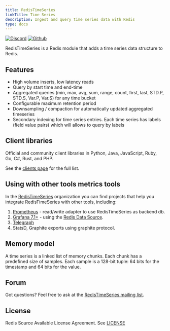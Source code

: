 ```yaml
---
title: RedisTimeSeries
linkTitle: Time Series
description: Ingest and query time series data with Redis
type: docs
---
```


[![Discord](https://img.shields.io/discord/697882427875393627?style=flat-square)](https://discord.gg/KExRgMb)
[![Github](https://img.shields.io/static/v1?label=&message=repository&color=5961FF&logo=github)](https://github.com/RedisTimeSeries/RedisTimeSeries/)

RedisTimeSeries is a Redis module that adds a time series data structure to Redis.

## Features
* High volume inserts, low latency reads
* Query by start time and end-time
* Aggregated queries (min, max, avg, sum, range, count, first, last, STD.P, STD.S, Var.P, Var.S) for any time bucket
* Configurable maximum retention period
* Downsampling / compaction for automatically updated aggregated timeseries
* Secondary indexing for time series entries. Each time series has labels (field value pairs) which will allows to query by labels

## Client libraries

Official and community client libraries in Python, Java, JavaScript, Ruby, Go, C#, Rust, and PHP. 

See the [clients page](clients) for the full list.

## Using with other tools metrics tools

In the [RedisTimeSeries](https://github.com/RedisTimeSeries) organization you can
find projects that help you integrate RedisTimeSeries with other tools, including:

1. [Prometheus](https://github.com/RedisTimeSeries/prometheus-redistimeseries-adapter) - read/write adapter to use RedisTimeSeries as backend db.
2. [Grafana 7.1+](https://github.com/RedisTimeSeries/grafana-redis-datasource) - using the [Redis Data Source](https://redislabs.com/blog/introducing-the-redis-data-source-plug-in-for-grafana/).
3. [Telegraph](https://github.com/RedisTimeSeries/telegraf)
4. StatsD, Graphite exports using graphite protocol.

## Memory model

A time series is a linked list of memory chunks. Each chunk has a predefined size of samples. Each sample is a 128-bit tuple: 64 bits for the timestamp and 64 bits for the value.

## Forum

Got questions? Feel free to ask at the [RedisTimeSeries mailing list](https://forum.redislabs.com/c/modules/redistimeseries).

## License

Redis Source Available License Agreement. See [LICENSE](https://raw.githubusercontent.com/RedisTimeSeries/RedisTimeSeries/master/LICENSE)
